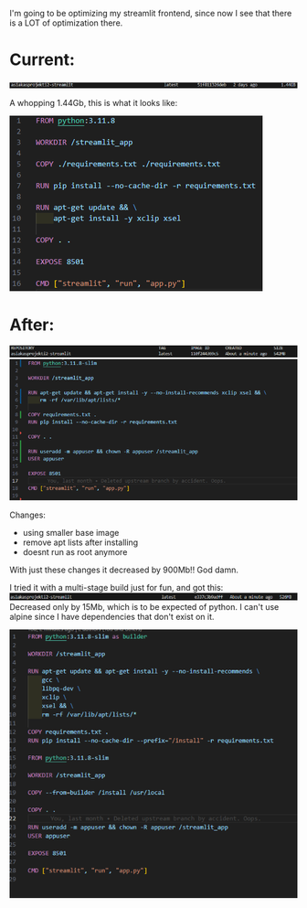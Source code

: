 I'm going to be optimizing my streamlit frontend, since now I see that there is a LOT of optimization there.

# Current:
![alt text](image.png)

A whopping 1.44Gb, this is what it looks like: 

![alt text](image-1.png)

# After: 
![alt text](image-2.png)
![alt text](image-3.png)

Changes:
- using smaller base image
- remove apt lists after installing
- doesnt run as root anymore

With just these changes it decreased by 900Mb!! God damn.

I tried it with a multi-stage build just for fun, and got this:
![alt text](image-4.png)
Decreased only by 15Mb, which is to be expected of python. I can't use alpine since I have dependencies that don't exist on it.

![alt text](image-5.png)